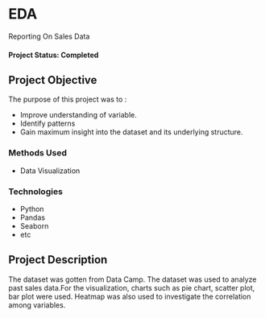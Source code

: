 # EDA
Reporting On Sales Data

#### Project Status: Completed 

## Project Objective
The purpose of this project was to :
* Improve understanding of variable.
* Identify patterns
* Gain maximum insight into the dataset and its underlying structure.


### Methods Used
* Data Visualization

### Technologies
* Python
* Pandas
* Seaborn
* etc

## Project Description
The dataset was gotten from Data Camp. The dataset was used to analyze past sales data.For the visualization, charts such as pie chart, scatter plot, bar plot were used. Heatmap was also used to investigate the correlation among variables.
